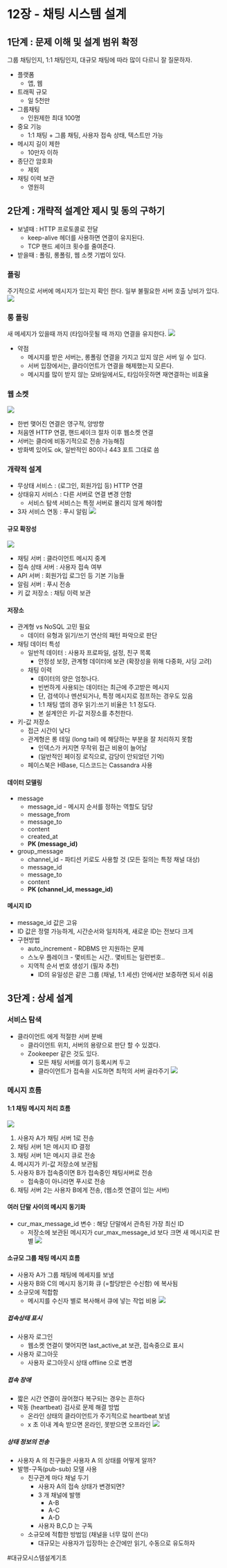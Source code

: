 # 12장 - 채팅 시스템 설계

## 1단계 : 문제 이해 및 설계 범위 확정
그룹 채팅인지, 1:1 채팅인지, 대규모 채팅에 따라 많이 다르니 잘 질문하자.
* 플랫폼
  * 앱, 웹
* 트래픽 규모
  * 일 5천만
* 그룹채팅
  * 인원제한 최대 100명
* 중요 기능
  * 1:1 채팅 + 그룹 채팅, 사용자 접속 상태, 텍스트만 가능
* 메시지 길이 제한
  * 10만자 이하
* 종단간 암호화
  * 제외
* 채팅 이력 보관
  * 영원히

## 2단계 : 개략적 설계안 제시 및 동의 구하기
* 보낼때 : HTTP 프로토콜로 전달
  * keep-alive 헤더를 사용하면 연결이 유지된다.
  * TCP 핸드 셰이크 횟수를 줄여준다.
* 받을때 : 폴링, 롱폴링, 웹 소켓 기법이 있다.

### 폴링
주기적으로 서버에 메시지가 있는지 확인 한다.
일부 불필요한 서버 호출 낭비가 있다.
![](chapter12/image.png)<!-- {"width":411} -->

### 롱 폴링
새 메세지가 있을때 까지 (타임아웃될 때 까지) 연결을 유지한다.
![](chapter12/image%202.png)<!-- {"width":488} -->
* 약점
  * 메시지를 받은 서버는, 롱폴링 연결을 가지고 있지 않은 서버 일 수 있다.
  * 서버 입장에서는, 클라이언트가 연결을 해제했는지 모른다.
  * 메시지를 많이 받지 않는 모바일에서도, 타임아웃하면 재연결하는 비효율

### 웹 소켓
![](chapter12/image%203.png)<!-- {"width":592} -->
* 한번 맺어진 연결은 영구적, 양방향
* 처음엔 HTTP 연결, 핸드셰이크 절차 이후 웹소켓 연결
* 서버는 클라에 비동기적으로 전송 가능해짐
* 방화벽 있어도 ok, 일반적인 80이나 443 포트 그대로 씀

### 개략적 설계
* 무상태 서비스 : (로그인, 회원가입 등) HTTP 연결
* 상태유지 서비스 : 다른 서버로 연결 변경 안함
  * 서비스 탐색 서비스는 특정 서버로 몰리지 않게 해야함
* 3자 서비스 연동 : 푸시 알림
  ![](chapter12/image%204.png)<!-- {"width":447} -->

#### 규모 확장성
![](chapter12/image%205.png)<!-- {"width":569} -->
* 채팅 서버 : 클라이언트 메시지 중계
* 접속 상태 서버 : 사용자 접속 여부
* API 서버 : 회원가입 로그인 등 기본 기능들
* 알림 서버 : 푸시 전송
* 키 값 저장소 : 채팅 이력 보관

#### 저장소
* 관계형 vs NoSQL 고민 필요
  * 데이터 유형과 읽기/쓰기 연산의 패턴 파악으로 판단
* 채팅 데이터 특성
  * 일반적 데이터 : 사용자 프로파일, 설정, 친구 목록
    * 안정성 보장, 관계형 데이터에 보관 (확장성을 위해 다중화, 샤딩 고려)
  * 채팅 이력
    * 데이터의 양은 엄청나다.
    * 빈번하게 사용되는 데이터는 최근에 주고받은 메시지
    * 단, 검색이나 멘션되거나, 특정 메시지로 점프하는 경우도 있음
    * 1:1 채팅 앱의 경우 읽기:쓰기 비율은 1:1 정도다.
    * 본 설계안은 키-값 저장소를 추천한다.
* 키-값 저장소
  * 접근 시간이 낮다
  * 관계형은 롱 테일 (long tail) 에 해당하는 부분을 잘 처리하지 못함
    * 인덱스가 커지면 무작위 접근 비용이 늘어남
    * (일반적인 페이징 로직으로, 감당이 안되었던 기억)
  * 페이스북은 HBase, 디스코드는 Cassandra 사용

#### 데이터 모델링
* message
  * message_id - 메시지 순서를 정하는 역할도 담당
  * message_from
  * message_to
  * content
  * created_at
  * **PK (message_id)**
* group_message
  * channel_id - 파티션 키로도 사용할 것 (모든 질의는 특정 채널 대상)
  * message_id
  * message_to
  * content
  * **PK (channel_id, message_id)**

#### 메시지 ID
* message_id 값은 고유
* ID 값은 정렬 가능하게, 시간순서와 일치하게, 새로운 ID는 전보다 크게
* 구현방법
  * auto_increment - RDBMS 만 지원하는 문제
  * 스노우 플레이크 - 몇비트는 시간.. 몇비트는 일련번호..
  * 지역적 순서 번호 생성기 (필자 추천)
    * ID의 유일성은 같은 그룹 (채널, 1:1 세션) 안에서만 보증하면 되서 쉬움


## 3단계 : 상세 설계

### 서비스 탐색
* 클라이언트 에게 적절한 서버 분배
  * 클라이언트 위치, 서버의 용량으로 판단 할 수 있겠다.
  * Zookeeper 같은 것도 있다.
    * 모든 채팅 서버를 여기 등록시켜 두고
    * 클라이언트가 접속을 시도하면 최적의 서버 골라주기
      ![](chapter12/image%206.png)<!-- {"width":447} -->

### 메시지 흐름

#### 1:1 채팅 메시지 처리 흐름
![](chapter12/image%207.png)<!-- {"width":474} -->
1. 사용자 A가 채팅 서버 1로 전송
2. 채팅 서버 1은 메시지 ID 결정
3. 채팅 서버 1은 메시지 큐로 전송
4. 메시지가 키-값 저장소에 보관됨
5. 사용자 B가 접속중이면 B가 접속중인 채팅서버로 전송
   * 접속중이 아니라면 푸시로 전송
6. 채팅 서버 2는 사용자 B에게 전송, (웹소켓 연결이 있는 서버)

#### 여러 단말 사이의 메시지 동기화
* cur_max_message_id 변수 : 해당 단말에서 관측된 가장 최신 ID
  * 저장소에 보관된 메시지가 cur_max_message_id 보다 크면 새 메시지로 판별
    ![](chapter12/image%208.png)<!-- {"width":520} -->

#### 소규모 그룹 채팅 메시지 흐름
* 사용자 A가 그룹 채팅에 메세지를 보냄
* 사용자 B와 C의 메시지 동기화 큐 (=할당받은 수신함) 에 복사됨
* 소규모에 적합함
  * 메시지를 수신자 별로 복사해서 큐에 넣는 작업 비용
    ![](chapter12/image%209.png)<!-- {"width":482} -->

##### 접속상태 표시
* 사용자 로그인
  * 웹소켓 연결이 맺어지면 last_active_at 보관, 접속중으로 표시
* 사용자 로그아웃
  * 사용자 로그아웃시 상태 offline 으로 변경

##### 접속 장애 
* 짧은 시간 연결이 끊어졌다 복구되는 경우는 흔하다
* 박동 (heartbeat) 검사로 문제 해결 방법
  * 온라인 상태의 클라이언트가 주기적으로 heartbeat 보냄
  * x 초 이내 계속 받으면 온라인, 못받으면 오프라인
    ![](chapter12/image%2010.png)<!-- {"width":506} -->

##### 상태 정보의 전송
* 사용자 A 의 친구들은 사용자 A 의 상태를 어떻게 알까?
* 발행-구독(pub-sub) 모델 사용
  * 친구관계 마다 채널 두기
    * 사용자 A의 접속 상태가 변경되면?
    * 3 개 채널에 발행
      * A-B
      * A-C
      * A-D
    * 사용자 B,C,D 는 구독
  * 소규모에 적합한 방법임 (채널을 너무 많이 쓴다)
    * 대규모는 사용자가 입장하는 순간에만 읽기, 수동으로 유도하자


#대규모시스템설계기초